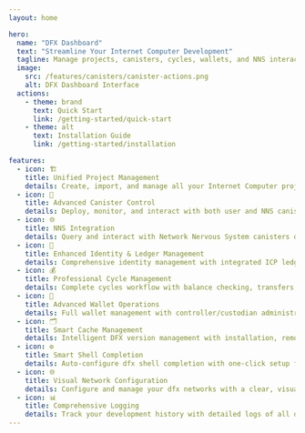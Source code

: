 ```yaml
---
layout: home

hero:
  name: "DFX Dashboard"
  text: "Streamline Your Internet Computer Development"
  tagline: Manage projects, canisters, cycles, wallets, and NNS interactions with our professional GUI for dfx 0.25.0 - Now with v0.3.0 enhancements
  image:
    src: /features/canisters/canister-actions.png
    alt: DFX Dashboard Interface
  actions:
    - theme: brand
      text: Quick Start
      link: /getting-started/quick-start
    - theme: alt
      text: Installation Guide
      link: /getting-started/installation

features:
  - icon: 🏗️
    title: Unified Project Management
    details: Create, import, and manage all your Internet Computer projects from a single intuitive interface with dfx 0.25.0 support.
  - icon: 🚀
    title: Advanced Canister Control
    details: Deploy, monitor, and interact with both user and NNS canisters using our professional GUI with advanced filtering and metadata display.
  - icon: 🌐
    title: NNS Integration
    details: Query and interact with Network Nervous System canisters directly from the dashboard with dedicated method calling interfaces.
  - icon: 🔑
    title: Enhanced Identity & Ledger Management
    details: Comprehensive identity management with integrated ICP ledger functionality for transfers, canister creation, and transaction history.
  - icon: 💰
    title: Professional Cycle Management
    details: Complete cycles workflow with balance checking, transfers, approvals, ICP conversion, and faucet operations in a modern tabbed interface.
  - icon: 🏦
    title: Advanced Wallet Operations
    details: Full wallet management with controller/custodian administration, address book, cycle transfers, and faucet coupon redemption.
  - icon: 🗂️
    title: Smart Cache Management
    details: Intelligent DFX version management with installation, removal, and cache monitoring for optimal development environment control.
  - icon: ⚙️
    title: Smart Shell Completion
    details: Auto-configure dfx shell completion with one-click setup for bash, zsh, and fish shells, or use manual instructions.
  - icon: 🌐
    title: Visual Network Configuration
    details: Configure and manage your dfx networks with a clear, visual interface for local, IC, and custom network management.
  - icon: 📊
    title: Comprehensive Logging
    details: Track your development history with detailed logs of all dashboard operations for easy troubleshooting and debugging.
---
```


<style>
:root {
  --vp-home-hero-image-background-image: linear-gradient(-45deg, #bd34fe 50%, #47caff 50%);
  --vp-home-hero-image-filter: blur(44px);
}

.VPHero .text {
  font-size: clamp(24px, 5vw, 48px) !important;
  line-height: 1.2 !important;
  margin-top: 15px !important;
  margin-bottom: 5px !important;
}

.VPHero .name {
  font-size: clamp(36px, 6vw, 64px) !important;
}

.VPHero .tagline {
  font-size: clamp(16px, 3vw, 20px) !important;
}

.VPHero .image-bg {
  opacity: 0.8;
  transition: opacity 1s ease;
}

.VPHero .image-container {
  transform: scale(1.2);
  transition: transform 0.4s ease;
}

.VPHero .image-container img {
  border: 1px solid #ddd;
  border-radius: 8px;
  padding: 5px;
  box-shadow: 0 4px 8px rgba(0,0,0,0.1);
  max-width: 80%;
  height: auto;
}

@media (max-width: 960px) {
  .VPHero .image-container {
    transform: scale(1);
  }
  
  .VPHero:hover .image-container {
    transform: scale(1.1);
  }
}

.VPHero:hover .image-bg {
  opacity: 0.2;
}

.VPHero:hover .image-container {
  transform: scale(1.25);
}
</style>